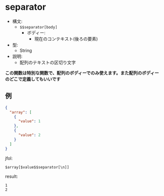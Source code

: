 # separator
- 構文:
  - `$$separator[body]`
    - ボディー:
      - 現在のコンテキスト(後ろの要素)
- 型:
  - String
- 説明:
  - 配列のテキストの区切り文字

**この関数は特別な関数で、配列のボディーでのみ使えます。また配列のボディーのどこで定義してもいいです**

## 例
```json
{
  "array": [
    {
      "value": 1
    },
    {
      "value": 2
    }
  ]
}
```

jfol:
```
$array[$value$$separator[\n]]
```

result:
```
1
2
```
